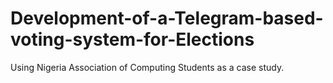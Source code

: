 # Development-of-a-Telegram-based-voting-system-for-Elections
Using Nigeria Association of Computing Students as a case study.
